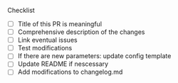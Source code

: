 <!--
Thank you very much for putting in this PR!

Please give a comprehensive description of the changes here.
-->

Checklist
- [ ] Title of this PR is meaningful
- [ ] Comprehensive description of the changes
- [ ] Link eventual issues
- [ ] Test modifications
- [ ] If there are new parameters: update config template
- [ ] Update README if nescessary
- [ ] Add modifications to changelog.md
